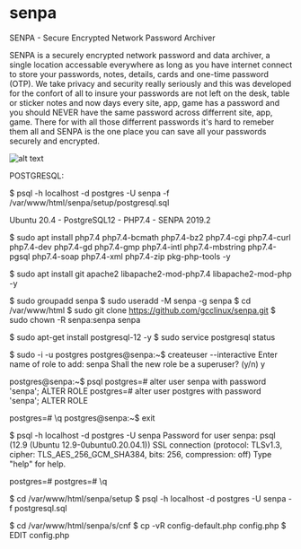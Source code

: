 # senpa
SENPA - Secure Encrypted Network Password Archiver

SENPA is a securely encrypted network password and data archiver, a single location accessable everywhere as long as you have internet connect to store your passwords, notes, details, cards and one-time password (OTP). We take privacy and security really seriously and this was developed for the confort of all to insure your passwords are not left on the desk, table or sticker notes and now days every site, app, game has a password and you should NEVER have the same password across differrent site, app, game. There for with all those differrent passwords it's hard to remeber them all and SENPA is the one place you can save all your passwords securely and encrypted.

![alt text](https://www.wagemaker.co.uk/wp-content/uploads/2021/12/smalltextpad-1.4.5-001.png)

POSTGRESQL:

$ psql -h localhost -d postgres -U senpa -f /var/www/html/senpa/setup/postgresql.sql

Ubuntu 20.4 - PostgreSQL12 - PHP7.4 - SENPA 2019.2

$ sudo apt install php7.4 php7.4-bcmath php7.4-bz2 php7.4-cgi php7.4-curl php7.4-dev php7.4-gd php7.4-gmp php7.4-intl php7.4-mbstring php7.4-pgsql php7.4-soap php7.4-xml php7.4-zip pkg-php-tools -y

$ sudo apt install git apache2 libapache2-mod-php7.4 libapache2-mod-php -y

$ sudo groupadd senpa
$ sudo useradd -M senpa -g senpa
$ cd /var/www/html
$ sudo git clone https://github.com/gcclinux/senpa.git
$ sudo chown -R senpa:senpa senpa

$ sudo apt-get install postgresql-12 -y
$ sudo service postgresql status

$ sudo -i -u postgres
postgres@senpa:~$ createuser --interactive
Enter name of role to add: senpa
Shall the new role be a superuser? (y/n) y

postgres@senpa:~$ psql
postgres=# alter user senpa with password 'senpa';
ALTER ROLE
postgres=# alter user postgres with password 'senpa';
ALTER ROLE

postgres=# \q
postgres@senpa:~$ exit

$ psql -h localhost -d postgres -U senpa
Password for user senpa:
psql (12.9 (Ubuntu 12.9-0ubuntu0.20.04.1))
SSL connection (protocol: TLSv1.3, cipher: TLS_AES_256_GCM_SHA384, bits: 256, compression: off)
Type "help" for help.

postgres=#
postgres=# \q

$ cd /var/www/html/senpa/setup
$ psql -h localhost -d postgres -U senpa -f postgresql.sql

$ cd /var/www/html/senpa/s/cnf
$ cp -vR config-default.php config.php
$ EDIT config.php


